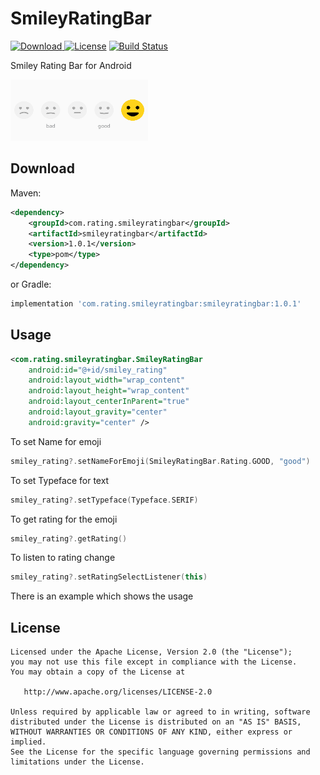 SmileyRatingBar
===============
[ ![Download](https://api.bintray.com/packages/vaibhavbhandula/Maven/SmileyRatingBar/images/download.svg) ](https://bintray.com/vaibhavbhandula/Maven/SmileyRatingBar/_latestVersion) [![License](http://img.shields.io/:license-apache-blue.svg)](LICENSE) [![Build Status](https://travis-ci.org/vaibhavbhandula/SmileyRatingBar.svg?branch=master)](https://travis-ci.org/vaibhavbhandula/SmileyRatingBar)

Smiley Rating Bar for Android

![](rating.gif)

Download
--------

Maven:
```xml
<dependency>
    <groupId>com.rating.smileyratingbar</groupId>
    <artifactId>smileyratingbar</artifactId>
    <version>1.0.1</version>
    <type>pom</type>
</dependency>
```
or Gradle:
```groovy
implementation 'com.rating.smileyratingbar:smileyratingbar:1.0.1'
```
Usage
-----

```xml
<com.rating.smileyratingbar.SmileyRatingBar
    android:id="@+id/smiley_rating"
    android:layout_width="wrap_content"
    android:layout_height="wrap_content"
    android:layout_centerInParent="true"
    android:layout_gravity="center"
    android:gravity="center" />
```

To set Name for emoji

```kotlin
smiley_rating?.setNameForEmoji(SmileyRatingBar.Rating.GOOD, "good")
```

To set Typeface for text

```kotlin
smiley_rating?.setTypeface(Typeface.SERIF)
```

To get rating for the emoji
```kotlin
smiley_rating?.getRating()
```

To listen to rating change
```kotlin
smiley_rating?.setRatingSelectListener(this)
```

There is an example which shows the usage

License
-------

    Licensed under the Apache License, Version 2.0 (the "License");
    you may not use this file except in compliance with the License.
    You may obtain a copy of the License at

       http://www.apache.org/licenses/LICENSE-2.0

    Unless required by applicable law or agreed to in writing, software
    distributed under the License is distributed on an "AS IS" BASIS,
    WITHOUT WARRANTIES OR CONDITIONS OF ANY KIND, either express or implied.
    See the License for the specific language governing permissions and
    limitations under the License.
